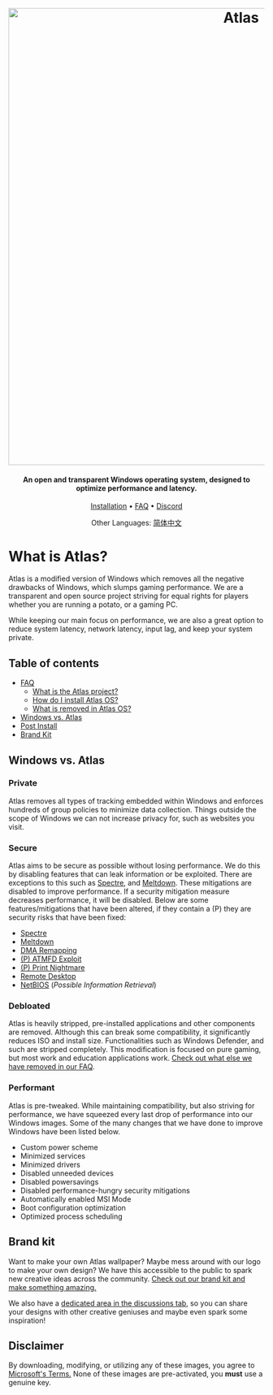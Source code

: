 <h1 align="center">
  <br>
  <a href="http://atlasos.net"><img src="https://i.imgur.com/xV08gIt.png" alt="Atlas" width="900"></a>
</h1>
<h4 align="center">An open and transparent Windows operating system, designed to optimize performance and latency.</h4>

<p align="center">
  <a href="https://github.com/Atlas-OS/Atlas/wiki/2.-Installing">Installation</a>
  •
  <a href="https://github.com/Atlas-OS/Atlas/wiki/1.-FAQ#contents">FAQ</a>
  •
  <a href="https://discord.com/servers/atlas-795710270000332800" target="_blank">Discord</a>
</p>
<p align="center">
 Other Languages:
  <a href="https://github.com/Atlas-OS/Atlas/blob/main/README-zh-CN.md">简体中文</a>
</p>


# What is Atlas?

Atlas is a modified version of Windows which removes all the negative drawbacks of Windows, which slumps gaming performance. We are a transparent and open source project striving for equal rights for players whether you are running a potato, or a gaming PC.

While keeping our main focus on performance, we are also a great option to reduce system latency, network latency, input lag, and keep your system private.

## Table of contents

- [FAQ](https://github.com/Atlas-OS/Atlas/wiki/1.-FAQ)
  - [What is the Atlas project?](https://github.com/Atlas-OS/Atlas/wiki/1.-FAQ#11-what-is-the-atlas-project)
  - [How do I install Atlas OS?](https://github.com/Atlas-OS/Atlas/wiki/1.-FAQ#12-how-do-i-install-atlas-os)
  - [What is removed in Atlas OS?](https://github.com/Atlas-OS/Atlas/wiki/1.-FAQ#13-whats-removed-in-atlas-os)
- <a href="#windows-vs-atlas">Windows vs. Atlas</a>
- [Post Install](https://github.com/Atlas-OS/Atlas/wiki/3.-Post-Install)
- [Brand Kit](./img/brand-kit.zip)

## Windows vs. Atlas

### **Private**

Atlas removes all types of tracking embedded within Windows and enforces hundreds of group policies to minimize data collection. Things outside the scope of Windows we can not increase privacy for, such as websites you visit.

### **Secure**

Atlas aims to be secure as possible without losing performance. We do this by disabling features that can leak information or be exploited. There are exceptions to this such as [Spectre](https://spectreattack.com/spectre.pdf), and [Meltdown](https://meltdownattack.com/meltdown.pdf). These mitigations are disabled to improve performance.
If a security mitigation measure decreases performance, it will be disabled.
Below are some features/mitigations that have been altered, if they contain a (P) they are security risks that have been fixed:

- [Spectre](https://spectreattack.com/spectre.pdf)
- [Meltdown](https://meltdownattack.com/meltdown.pdf)
- [DMA Remapping](https://docs.microsoft.com/en-us/windows/security/information-protection/kernel-dma-protection-for-thunderbolt)
- [(P) ATMFD Exploit](https://msrc.microsoft.com/update-guide/en-US/vulnerability/CVE-2020-1020)
- [(P) Print Nightmare](https://us-cert.cisa.gov/ncas/current-activity/2021/06/30/printnightmare-critical-windows-print-spooler-vulnerability)
- [Remote Desktop](https://cve.mitre.org/cgi-bin/cvekey.cgi?keyword=Windows+Remote+Desktop)
- [NetBIOS](https://en.wikipedia.org/wiki/NetBIOS) (*Possible Information Retrieval*)

### **Debloated**

Atlas is heavily stripped, pre-installed applications and other components are removed. Although this can break some compatibility, it significantly reduces ISO and install size. Functionalities such as Windows Defender, and such are stripped completely. This modification is focused on pure gaming, but most work and education applications work. [Check out what else we have removed in our FAQ](https://github.com/Atlas-OS/Atlas/wiki/1.-FAQ#13-whats-removed-in-atlas-os).

### **Performant**

Atlas is pre-tweaked. While maintaining compatibility, but also striving for performance, we have squeezed every last drop of performance into our Windows images. Some of the many changes that we have done to improve Windows have been listed below.

- Custom power scheme
- Minimized services
- Minimized drivers
- Disabled unneeded devices
- Disabled powersavings
- Disabled performance-hungry security mitigations
- Automatically enabled MSI Mode
- Boot configuration optimization
- Optimized process scheduling

## Brand kit
Want to make your own Atlas wallpaper? Maybe mess around with our logo to make your own design? We have this accessible to the public to spark new creative ideas across the community. [Check out our brand kit and make something amazing.](./img/brand-kit.zip)

We also have a [dedicated area in the discussions tab](https://github.com/Atlas-OS/Atlas/discussions/categories/community-artwork), so you can share your designs with other creative geniuses and maybe even spark some inspiration!

## Disclaimer

By downloading, modifying, or utilizing any of these images, you agree to [Microsoft's Terms.](https://www.microsoft.com/en-us/Useterms/Retail/Windows/10/UseTerms_Retail_Windows_10_English.htm) None of these images are pre-activated, you **must** use a genuine key.
